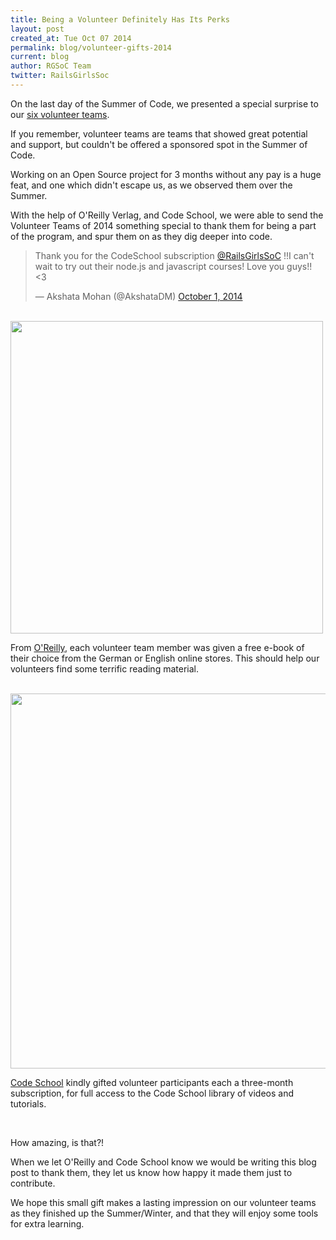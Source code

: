 ```yaml
---
title: Being a Volunteer Definitely Has Its Perks
layout: post
created_at: Tue Oct 07 2014
permalink: blog/volunteer-gifts-2014
current: blog
author: RGSoC Team
twitter: RailsGirlsSoc
---
```


On the last day of the Summer of Code, we presented a special surprise to our [six volunteer teams](http://railsgirlssummerofcode.org/blog/everything-you-ever-wanted-to-know-about-volunteer-teams/).

If you remember, volunteer teams are teams that showed great potential and support, but couldn't be offered a sponsored spot in the Summer of Code.

Working on an Open Source project for 3 months without any pay is a huge feat, and one which didn't escape us, as we observed them over the Summer.

With the help of O'Reilly Verlag, and Code School, we were able to send the Volunteer Teams of 2014 something special to thank them for being a part of the program, and spur them on as they dig deeper into code.

<blockquote class="twitter-tweet" data-partner="tweetdeck"><p>Thank you for the CodeSchool subscription <a href="https://twitter.com/RailsGirlsSoC">@RailsGirlsSoC</a> !!I can&#39;t wait to try out their node.js and javascript courses! Love you guys!! &lt;3</p>&mdash; Akshata Mohan (@AkshataDM) <a href="https://twitter.com/AkshataDM/status/517347127639285762">October 1, 2014</a></blockquote>
<script async src="//platform.twitter.com/widgets.js" charset="utf-8"></script>

<br />

<img src="https://cloud.githubusercontent.com/assets/1307818/4525038/74976126-4d4d-11e4-9b28-a7f002bad37b.gif" width="500" >

From [O'Reilly](http://www.oreilly.com/), each volunteer team member was given a free e-book of their choice from the German or English online stores. This should help our volunteers find some terrific reading material.

<br />

<img src="https://cloud.githubusercontent.com/assets/1307818/4525050/9b1c4e10-4d4d-11e4-843d-cdc691f856ae.png" width="600" >

[Code School](https://www.codeschool.com/) kindly gifted volunteer participants each a three-month subscription, for full access to the Code School library of videos and tutorials.

<br />

How amazing, is that?!

When we let O'Reilly and Code School know we would be writing this blog post to thank them, they let us know how happy it made them just to contribute.

We hope this small gift makes a lasting impression on our volunteer teams as they finished up the Summer/Winter, and that they will enjoy some tools for extra learning.
